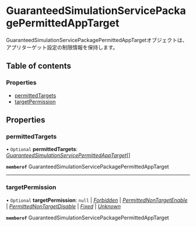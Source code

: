 # GuaranteedSimulationServicePackagePermittedAppTarget


<div lang=\"ja\">GuaranteedSimulationServicePackagePermittedAppTargetオブジェクトは、アプリターゲット設定の制限情報を保持します。</div> 

## Table of contents

### Properties

- [permittedTargets](guaranteedsimulationservicepackagepermittedapptarget.md#permittedtargets)
- [targetPermission](guaranteedsimulationservicepackagepermittedapptarget.md#targetpermission)

## Properties

### permittedTargets

• `Optional` **permittedTargets**: [*GuaranteedSimulationServicePermittedAppTarget*](guaranteedsimulationservicepermittedapptarget.md)[]

**`memberof`** GuaranteedSimulationServicePackagePermittedAppTarget

___

### targetPermission

• `Optional` **targetPermission**: ``null`` \| [*Forbidden*](./enums/guaranteedsimulationservicepackagepermissiontype.md#forbidden) \| [*PermittedNonTargetEnable*](./enums/guaranteedsimulationservicepackagepermissiontype.md#permittednontargetenable) \| [*PermittedNonTargetDisable*](./enums/guaranteedsimulationservicepackagepermissiontype.md#permittednontargetdisable) \| [*Fixed*](./enums/guaranteedsimulationservicepackagepermissiontype.md#fixed) \| [*Unknown*](./enums/guaranteedsimulationservicepackagepermissiontype.md#unknown)

**`memberof`** GuaranteedSimulationServicePackagePermittedAppTarget
